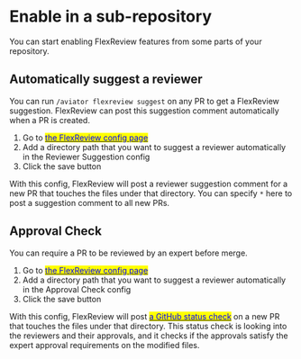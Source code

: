 # Enable in a sub-repository

You can start enabling FlexReview features from some parts of your repository.

## Automatically suggest a reviewer

You can run `/aviator flexreview suggest` on any PR to get a FlexReview suggestion. FlexReview can post this suggestion comment automatically when a PR is created.

1. Go to [<mark style="color:blue;">the FlexReview config page</mark>](https://app.aviator.co/repo/aviator-co/mergeit/flexreview/config)
2. Add a directory path that you want to suggest a reviewer automatically in the Reviewer Suggestion config
3. Click the save button

With this config, FlexReview will post a reviewer suggestion comment for a new PR that touches the files under that directory. You can specify `*` here to post a suggestion comment to all new PRs.

## Approval Check

You can require a PR to be reviewed by an expert before merge.

1. Go to [<mark style="color:blue;">the FlexReview config page</mark>](https://app.aviator.co/repo/aviator-co/mergeit/flexreview/config)
2. Add a directory path that you want to suggest a reviewer automatically in the Approval Check config
3. Click the save button

With this config, FlexReview will post [<mark style="color:blue;">a GitHub status check</mark>](https://docs.github.com/en/pull-requests/collaborating-with-pull-requests/collaborating-on-repositories-with-code-quality-features/about-status-checks) on a new PR that touches the files under that directory. This status check is looking into the reviewers and their approvals, and it checks if the approvals satisfy the expert approval requirements on the modified files.
